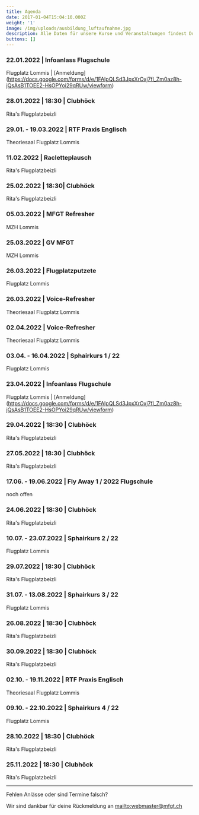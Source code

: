 ```yaml
---
title: Agenda
date: 2017-01-04T15:04:10.000Z
weight: '1'
image: /img/uploads/ausbildung_luftaufnahme.jpg
description: Alle Daten für unsere Kurse und Veranstaltungen findest Du in unserer Agenda.
buttons: []
---
```

### 22.01.2022 | Infoanlass Flugschule

Flugplatz Lommis | [Anmeldung] (https://docs.google.com/forms/d/e/1FAIpQLSd3JpxXrOxj7fl_Zm0az8h-jQsAsB1TOEE2-HsOPYoi29qRUw/viewform)

### 28.01.2022 | 18:30 | Clubhöck

Rita's Flugplatzbeizli

### 29.01. - 19.03.2022 | RTF Praxis Englisch

Theoriesaal Flugplatz Lommis

### 11.02.2022 | Racletteplausch

Rita's Flugplatzbeizli

### 25.02.2022 | 18:30| Clubhöck

Rita's Flugplatzbeizli

### 05.03.2022 | MFGT Refresher

MZH Lommis

### 25.03.2022 | GV MFGT

MZH Lommis

### 26.03.2022 | Flugplatzputzete

Flugplatz Lommis

### 26.03.2022 | Voice-Refresher

Theoriesaal Flugplatz Lommis

### 02.04.2022 | Voice-Refresher

Theoriesaal Flugplatz Lommis

### 03.04. - 16.04.2022 | Sphairkurs 1 / 22

Flugplatz Lommis

### 23.04.2022 | Infoanlass Flugschule

Flugplatz Lommis | [Anmeldung] (https://docs.google.com/forms/d/e/1FAIpQLSd3JpxXrOxj7fl_Zm0az8h-jQsAsB1TOEE2-HsOPYoi29qRUw/viewform)

### 29.04.2022 | 18:30 | Clubhöck

Rita's Flugplatzbeizli

### 27.05.2022 | 18:30 | Clubhöck

Rita's Flugplatzbeizli

### 17.06. - 19.06.2022 | Fly Away 1 / 2022 Flugschule

noch offen

### 24.06.2022 | 18:30 | Clubhöck

Rita's Flugplatzbeizli

### 10.07. - 23.07.2022 | Sphairkurs 2 / 22

Flugplatz Lommis

### 29.07.2022 | 18:30 | Clubhöck

Rita's Flugplatzbeizli

### 31.07. - 13.08.2022 | Sphairkurs 3 / 22

Flugplatz Lommis

### 26.08.2022 | 18:30 | Clubhöck

Rita's Flugplatzbeizli

### 30.09.2022 | 18:30 | Clubhöck

Rita's Flugplatzbeizli

### 02.10. - 19.11.2022 | RTF Praxis Englisch

Theoriesaal Flugplatz Lommis

### 09.10. - 22.10.2022 | Sphairkurs 4 / 22

Flugplatz Lommis

### 28.10.2022 | 18:30 | Clubhöck

Rita's Flugplatzbeizli

### 25.11.2022 | 18:30 | Clubhöck

Rita's Flugplatzbeizli

<hr>

Fehlen Anlässe oder sind Termine falsch?

Wir sind dankbar für deine Rückmeldung an <mailto:webmaster@mfgt.ch>
